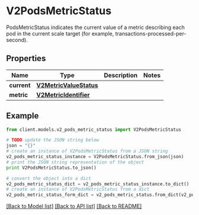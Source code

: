 # V2PodsMetricStatus

PodsMetricStatus indicates the current value of a metric describing each pod in the current scale target (for example, transactions-processed-per-second).

## Properties
Name | Type | Description | Notes
------------ | ------------- | ------------- | -------------
**current** | [**V2MetricValueStatus**](V2MetricValueStatus.md) |  | 
**metric** | [**V2MetricIdentifier**](V2MetricIdentifier.md) |  | 

## Example

```python
from client.models.v2_pods_metric_status import V2PodsMetricStatus

# TODO update the JSON string below
json = "{}"
# create an instance of V2PodsMetricStatus from a JSON string
v2_pods_metric_status_instance = V2PodsMetricStatus.from_json(json)
# print the JSON string representation of the object
print V2PodsMetricStatus.to_json()

# convert the object into a dict
v2_pods_metric_status_dict = v2_pods_metric_status_instance.to_dict()
# create an instance of V2PodsMetricStatus from a dict
v2_pods_metric_status_form_dict = v2_pods_metric_status.from_dict(v2_pods_metric_status_dict)
```
[[Back to Model list]](../README.md#documentation-for-models) [[Back to API list]](../README.md#documentation-for-api-endpoints) [[Back to README]](../README.md)


